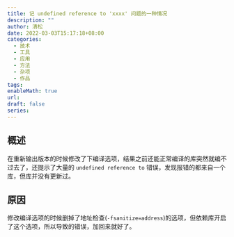 ```yaml
---
title: 记 undefined reference to 'xxxx' 问题的一种情况
description: ""
author: 清松
date: 2022-03-03T15:17:18+08:00
categories:
  - 技术
  - 工具
  - 应用
  - 方法
  - 杂项
  - 作品
tags: 
enableMath: true
url: 
draft: false
series:
---
```

## 概述
在重新输出版本的时候修改了下编译选项，结果之前还能正常编译的库突然就编不过去了，还提示了大量的 `undefined reference to` 错误，发现报错的都来自一个库，但库并没有更新过。

## 原因
修改编译选项的时候删掉了地址检查(`-fsanitize=address`)的选项，但依赖库开启了这个选项，所以导致的错误，加回来就好了。


